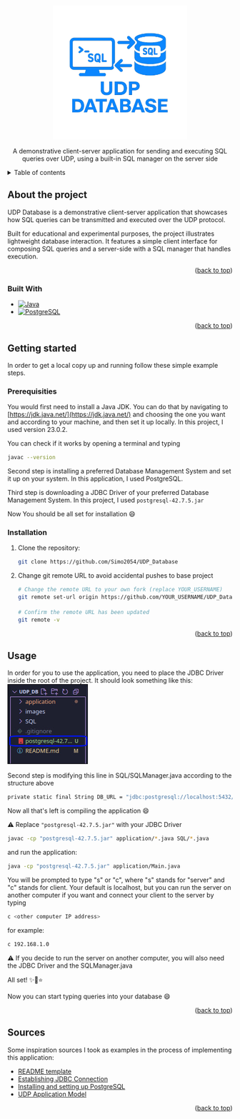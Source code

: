 <p align="center">
    <a href="https://github.com/Simo2054/UDP_Database">
    <img src="images/Logo.png" alt="Logo" width="300" height="300">
    </a>
</p>

<p align="center">
    A demonstrative client-server application for sending and executing 
    SQL queries over UDP, using a built-in SQL manager on the server side
    <br />
</p>

<!-- Table of contents -->
<details>
    <summary>Table of contents</summary>
    <ol>
    <li>
      <a href="#about-the-project">About The Project</a>
      <ul>
        <li><a href="#built-with">Built With</a></li>
      </ul>
    </li>
    <li>
      <a href="#getting-started">Getting Started</a>
      <ul>
        <li><a href="#prerequisites">Prerequisites</a></li>
        <li><a href="#installation">Installation</a></li>
      </ul>
    </li>
    <li><a href="#usage">Usage</a></li>
    <li><a href="#sources">Sources</a></li>
    </ol>
</details>

<!-- About the project -->
## About the project

UDP Database is a demonstrative client-server application that showcases how SQL queries can be transmitted and executed over the UDP protocol. 

Built for educational and experimental purposes, the project illustrates lightweight database interaction. It features a simple client interface for composing SQL queries and a server-side with a SQL manager that handles execution.

<p align="right">(<a href="#readme-top">back to top</a>)</p>

### Built With

* [![Java][Java-badge]][Java-url]
* [![PostgreSQL][Postgres-badge]][Postgres-url]

<p align="right">(<a href="#readme-top">back to top</a>)</p>

## Getting started

In order to get a local copy up and running follow these simple example steps.

### Prerequisities

You would first need to install a Java JDK. You can do that by navigating to [https://jdk.java.net/](https://jdk.java.net/) and choosing the one you want and according to your machine, and then set it up locally. In this project, I used version 23.0.2.

You can check if it works by opening a terminal and typing
```sh
javac --version
```

Second step is installing a preferred Database Management System and set it up on your system. In this application, I used PostgreSQL. 

Third step is downloading a JDBC Driver of your preferred Database Management System. In this project, I used `postgresql-42.7.5.jar`

Now You should be all set for installation :smile:

### Installation

1. Clone the repository:
    ```sh
    git clone https://github.com/Simo2054/UDP_Database
    ```
2. Change git remote URL to avoid accidental pushes to base project
    ```sh
    # Change the remote URL to your own fork (replace YOUR_USERNAME)
    git remote set-url origin https://github.com/YOUR_USERNAME/UDP_Database.git
    
    # Confirm the remote URL has been updated
    git remote -v
    ```

<p align="right">(<a href="#readme-top">back to top</a>)</p>

## Usage

In order for you to use the application, you need to place the JDBC Driver inside the root of the project.
It should look something like this:
![Structure Screen Shot][structure-screenshot]

Second step is modifying this line in SQL/SQLManager.java according to the structure above
```sh
private static final String DB_URL = "jdbc:postgresql://localhost:5432/rcldb";
``` 

Now all that's left is compiling the application :smile:

⚠️ Replace `"postgresql-42.7.5.jar"` with your JDBC Driver
```sh
javac -cp "postgresql-42.7.5.jar" application/*.java SQL/*.java
```

and run the application:
```sh
java -cp "postgresql-42.7.5.jar" application/Main.java 
```

You will be prompted to type "s" or "c", where "s" stands for "server" and "c" stands for client.
Your default is localhost, but you can run the server on another computer if you want and connect your client to the server by typing 
```sh
c <other computer IP address>
```
for example:
```sh
c 192.168.1.0
```

⚠️ If you decide to run the server on another computer, you will also need the JDBC Driver and the SQLManager.java

All set! ✨💫⭐️

Now you can start typing queries into your database :smile:

<p align="right">(<a href="#readme-top">back to top</a>)</p>

## Sources

Some inspiration sources I took as examples in the process of implementing this application:

* [README template](https://github.com/othneildrew/Best-README-Template)
* [Establishing JDBC Connection](https://www.geeksforgeeks.org/establishing-jdbc-connection-in-java/)
* [Installing and setting up PostgreSQL](https://www.w3schools.com/postgresql/postgresql_install.php)
* [UDP Application Model](https://github.com/aclblaj/bsp-rn)

<p align="right">(<a href="#readme-top">back to top</a>)</p>


<!-- Markdown links -->
[Java-badge]: https://img.shields.io/badge/Java-ED8B00?style=for-the-badge&logo=openjdk&logoColor=white
[Java-url]: https://www.java.com/

[Postgres-badge]: https://img.shields.io/badge/PostgreSQL-4169E1?style=for-the-badge&logo=postgresql&logoColor=white
[Postgres-url]: https://www.postgresql.org/

[structure-screenshot]: images/Screenshot1.jpg

